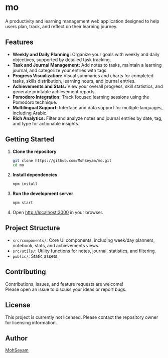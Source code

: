 # mo

A productivity and learning management web application designed to help users plan, track, and reflect on their learning journey.

## Features

- **Weekly and Daily Planning:** Organize your goals with weekly and daily objectives, supported by detailed task tracking.
- **Task and Journal Management:** Add notes to tasks, maintain a learning journal, and categorize your entries with tags.
- **Progress Visualization:** Visual summaries and charts for completed tasks, skills distribution, learning hours, and journal entries.
- **Achievements and Stats:** View your overall progress, skill statistics, and generate printable achievement reports.
- **Pomodoro Integration:** Track focused learning sessions using the Pomodoro technique.
- **Multilingual Support:** Interface and data support for multiple languages, including Arabic.
- **Rich Analytics:** Filter and analyze notes and journal entries by date, tag, and type for actionable insights.

## Getting Started

1. **Clone the repository**
   ```bash
   git clone https://github.com/MohSeyam/mo.git
   cd mo
   ```

2. **Install dependencies**
   ```bash
   npm install
   ```

3. **Run the development server**
   ```bash
   npm start
   ```

4. Open [http://localhost:3000](http://localhost:3000) in your browser.

## Project Structure

- `src/components/`: Core UI components, including week/day planners, notebook, stats, and achievements views.
- `src/utils/`: Utility functions for notes, journal, statistics, and filtering.
- `public/`: Static assets.

## Contributing

Contributions, issues, and feature requests are welcome!  
Please open an issue to discuss your ideas or report bugs.

## License

This project is currently not licensed. Please contact the repository owner for licensing information.

## Author

[MohSeyam](https://github.com/MohSeyam)
